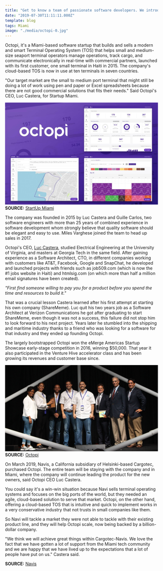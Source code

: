 ```yaml
---
title: "Get to know a team of passionate software developers. We introduce you to Octopi"
date: "2019-07-30T11:11:11.000Z"
template: blog
tags: Miami
image: "./media/octopi-0.jpg"
---
```


Octopi, it's a Miami-based software startup that builds and sells a modern and smart Terminal Operating System (TOS) that helps small and medium-size seaport terminal operators manage operations, track cargo, and communicate electronically in real-time with commercial partners, launched with its first customer, one small terminal in Haiti in 2015. The company's cloud-based TOS is now in use at ten terminals in seven countries.

"Our target market are the small to medium port terminal that might still be doing a lot of work using pen and paper or Excel spreadsheets because there are not good commercial solutions that fits their needs." Said Octopi's CEO, Luc Castera, for Startup Miami.

![software-development](media/octopi-1.jpg)
**SOURCE:** [StartUp Miami](http://startup.miami/spotlight/octopi/)

The company was founded in 2015 by Luc Castera and Guille Carlos, two software engineers with more than 25 years of combined experience in software development whom strongly believe that quality software should be elegant and easy to use. Miles Varghese joined the team to head up sales in 2017.

Octopi's CEO, [Luc Castera](http://luccastera.com/resume/), studied Electrical Engineering at the University of Virginia, and masters at Georgia Tech in the same field. After gaining experience as a Software Architect, CTO, in different companies working with customers like AT&T, Facebook, Google and SnapChat, he developed and launched projects with friends such as job509.com (which is now the #1 jobs website in Haiti) and htmlsig.com (on which more than half a million email signatures have been created).

<title-2 align=centered>*"First find someone willing to pay you for a product before you spend the time and resources to build it."*</title-2>

That was a crucial lesson Castera learned after his first attempt at starting his own company (ShareMeme). Luc quit his two years job as a Software Architect at Verizon Communications he got after graduating to start ShareMeme, even though it was not a success, this failure did not stop him to look forward to his next project. Years later he stumbled into the shipping and maritime industry thanks to a friend who was looking for a software for that industry and they ended up founding Octopi.


The largely bootstrapped Octopi won the eMerge Americas Startup Showcase early-stage competition in 2016, winning $50,000. That year it also participated in the Venture Hive accelerator class and has been growing its revenues and customer base since.

![software-development](media/octopi-2.jpg)
**SOURCE:** [Octopi](https://octopi.co/about_us)

On March 2019,  Navis, a California subsidiary of Helsinki-based Cargotec,  purchased Octopi.  The entire team will be staying with the company and in Miami, where the company will continue leading the product for the new owners, said Octopi CEO Luc Castera.

You could say it's a win-win situation because Navi sells terminal operating systems and focuses on the big ports of the world, but they needed an agile, cloud-based solution to serve that market.  Octopi, on the other hand,  offering a cloud-based TOS that is intuitive and quick to implement works in a very conservative industry that not trusts in small companies like them.

So Navi will tackle a market they were not able to tackle with their existing product line, and they will help Octopi scale, now being backed by a billion-dollar company.

"We think we will achieve great things within Cargotec-Navis. We love the fact that we have gotten a lot of support from the Miami tech community and we are happy that we have lived up to the expectations that a lot of people have put on us." Castera said.

**SOURCE:** [Navis](https://www.navis.com/en/about/news-events/news/exit-miamis-octopi-acquired-by-cargotec-subsidiary.-whats-ahead-for-octopi/)
